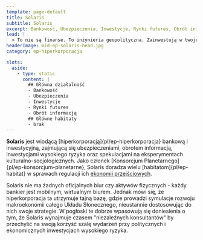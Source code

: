 ```yaml
---
template: page-default
title: Solaris
subtitle: Solaris
excerpt: Bankowość, Ubezpieczenia, Inwestycje, Rynki futures, Obrót informacją
lead: |
  > To nie są finanse. To inżynieria geopolityczna. Zainwestują w twoje życie, a potem przystawią ci broń do głowy. Zwrot z inwestycji liczony jest w ludziach — nie w walucie.
headerImage: mid-ep-solaris-head.jpg
category: ep-hiperkorporacja

slots:
  aside:
    - type: static
      content: |
        ## Główna działalność
        - Bankowość
        - Ubezpieczenia
        - Inwestycje
        - Rynki futures
        - Obrót informacją
        ## Główne habitaty
        - brak
---
```

**Solaris** jest wiodącą [hiperkorporacją]{pl/ep-hiperkorporacja} bankową i inwestycyjną, zajmującą się ubezpieczeniami, obrotem informacją, inwestycjami wysokiego ryzyka oraz spekulacjami na eksperymentach kulturalno-socjologicznych. Jako członek [Konsorcjum Planetarnego]{pl/ep-konsorcjum-planetarne}, Solaris doradza wielu [habitatom]{pl/ep-habitat} w sprawach regulacji ich [ekonomii przejściowych](#).

Solaris nie ma żadnych oficjalnych biur czy aktywów fizycznych - każdy bankier jest mobilnym, wirtualnym biurem. Jednak mówi się, że hiperkorporacja ta utrzymuje tajną bazę, gdzie prowadzi symulacje rozwoju makroekonomii całego Układu Słonecznego, nieustannie dostosowując do nich swoje strategie. W pogłoski te dobrze wpasowują się doniesienia o tym, że Solaris wynajmuje czasem "niezależnych konsultantów" by przechylić na swoją korzyść szalę wydarzeń przy politycznych i ekonomicznych inwestycjach wysokiego ryzyka.

